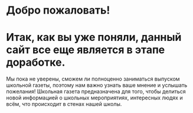 # Добро пожаловать!

# Итак, как вы уже поняли, данный сайт все еще является в этапе доработке.
 Мы пока не уверены, сможем ли полноценно заниматься выпуском школьной газеты, поэтому нам важно узнать ваше мнение и услышать пожелания!
 Школьная газета предназначена для того, чтобы делиться новой информацией о школьных мероприятиях, интересных людях и всём, что происходит в стенах нашей школы.
